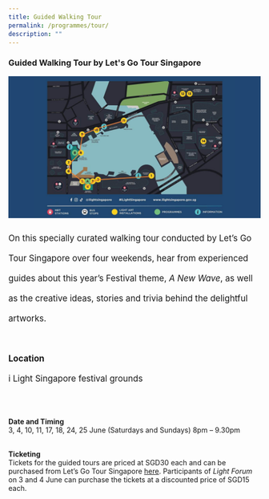 ```yaml
---
title: Guided Walking Tour
permalink: /programmes/tour/
description: ""
---
```

### Guided Walking Tour by Let's Go Tour Singapore
![](/images/Programmes/presentation%201.jpg)
<p style="font-size:17px; line-height:40px">
On this specially curated walking tour conducted by Let’s Go Tour Singapore over four weekends, hear from experienced guides about this year’s Festival theme, <i>A New Wave</i>, as well as the creative ideas, stories and trivia behind the delightful artworks.<br><br>
<b>Location</b><br>
i Light Singapore festival grounds<br><br>
	
<b>Date and Timing</b><br>
3, 4, 10, 11, 17, 18, 24, 25 June (Saturdays and Sundays) 8pm – 9.30pm<br><br>

<b>Ticketing</b><br>
Tickets for the guided tours are priced at SGD30 each and can be purchased from Let’s Go Tour Singapore <a target="_blank" href="https://letsgotoursingapore.com/events/ilight-singapore-tour/">here</a>. Participants of <i>Light Forum</i> on 3 and 4 June can purchase the tickets at a discounted price of SGD15 each.
</p>